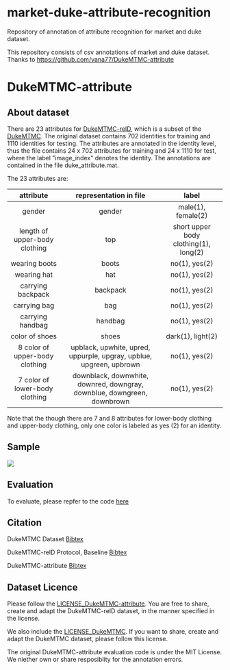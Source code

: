 # market-duke-attribute-recognition
Repository of annotation of attribute recognition for market and duke dataset.

This repository consists of csv annotations of market and duke dataset. Thanks to https://github.com/vana77/DukeMTMC-attribute


# DukeMTMC-attribute

## About dataset

There are 23 attributes for [DukeMTMC-reID](https://github.com/layumi/DukeMTMC-reID_evaluation), 
which  is a subset of the [DukeMTMC](http://vision.cs.duke.edu/DukeMTMC/). 
The original dataset contains 702 identities for training and 1110 identities for testing. 
The attributes are annotated in the identity level, thus the file contains 24 x 702 attributes for training and 24 x 1110 for test, where the label "image_index" denotes the identity. 
The annotations are contained in the file duke_attribute.mat.


The 23 attributes are: 

| attribute | representation in file | label |
| :----: | :----: | :----: |
| gender | gender | male(1), female(2) |
| length of upper-body clothing | top | short upper body clothing(1), long(2)    |
| wearing boots| boots| no(1), yes(2)    |
| wearing hat| hat | no(1), yes(2) |
| carrying backpack| backpack | no(1), yes(2) |
| carrying bag| bag | no(1), yes(2) |
| carrying handbag| handbag | no(1), yes(2) |
| color of shoes| shoes | dark(1), light(2) |
| 8 color of upper-body clothing| upblack, upwhite, upred, uppurple, upgray, upblue, upgreen, upbrown | no(1), yes(2) |
| 7 color of lower-body clothing| downblack, downwhite, downred, downgray, downblue, downgreen, downbrown | no(1), yes(2) |

Note that the though there are 7 and 8 attributes for lower-body clothing and upper-body clothing, only one color is labeled as yes (2) for an identity.
 
## Sample

![](sample_image.jpg)

## Evaluation
To evaluate, please repfer to the code [here](https://github.com/vana77/Market-1501_Attribute)


## Citation

DukeMTMC Dataset [Bibtex](https://raw.githubusercontent.com/vana77/DukeMTMC-attribute/master/CITATION_DukeMTMC.txt)

DukeMTMC-reID Protocol, Baseline [Bibtex](https://raw.githubusercontent.com/vana77/DukeMTMC-attribute/master/CITATION_DukeMTMC-reID.txt)

DukeMTMC-attribute [Bibtex](https://raw.githubusercontent.com/vana77/DukeMTMC-attribute/master/CITATION_DukeMTMC-attribute.txt)

## Dataset Licence
Please follow the [LICENSE_DukeMTMC-attribute](https://github.com/vana77/DukeMTMC-attribute/blob/master/LICENSE_DukeMTMC-attribute.txt). You are free to share, create and adapt the DukeMTMC-reID dataset, in the manner specified in the license.

We also include the [LICENSE_DukeMTMC](https://github.com/vana77/DukeMTMC-attribute/blob/master/LICENSE_DukeMTMC.txt). If you want to share, create and adapt the DukeMTMC dataset, please follow this license.

The original DukeMTMC-attribute evaluation code is under the MIT License. We niether own or share resposiblity for the annotation errors.
